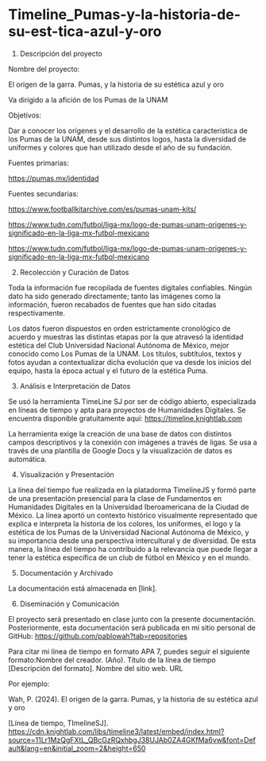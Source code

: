 # Timeline_Pumas-y-la-historia-de-su-est-tica-azul-y-oro

1. Descripción del proyecto  

Nombre del proyecto:  

El origen de la garra. Pumas, y la historia de su estética azul y oro 

Va dirigido a la afición de los Pumas de la UNAM 

Objetivos: 

Dar a conocer los orígenes y el desarrollo de la estética característica de los Pumas de la UNAM, desde sus distintos logos, hasta la diversidad de uniformes y colores que han utilizado desde el año de su fundación. 

 

Fuentes primarias: 

https://pumas.mx/identidad 

 

Fuentes secundarias: 

https://www.footballkitarchive.com/es/pumas-unam-kits/ 

https://www.tudn.com/futbol/liga-mx/logo-de-pumas-unam-origenes-y-significado-en-la-liga-mx-futbol-mexicano 

https://www.tudn.com/futbol/liga-mx/logo-de-pumas-unam-origenes-y-significado-en-la-liga-mx-futbol-mexicano 

 

2. Recolección y Curación de Datos 
 

Toda la información fue recopilada de fuentes digitales confiables. Ningún dato ha sido generado directamente; tanto las imágenes como la información, fueron recabados de fuentes que han sido citadas respectivamente. 

 

Los datos fueron dispuestos en orden estrictamente cronológico de acuerdo y muestras las distintas etapas por la que atravesó la identidad estética del Club Universidad Nacional Autónoma de México, mejor conocido como Los Pumas de la UNAM. Los títulos, subtítulos, textos y fotos ayudan a contextualizar dicha evolución que va desde los inicios del equipo, hasta la época actual y el futuro de la estética Puma. 

 

3. Análisis e Interpretación de Datos 
 

Se usó la herramienta TimeLine SJ por ser de código abierto, especializada en líneas de tiempo y apta para proyectos de Humanidades Digitales. Se encuentra disponible gratuitamente aquí: https://timeline.knightlab.com 

La herramienta exige la creación de una base de datos con distintos campos  descriptivos y la conexión con imágenes a través de ligas. Se usa a través de una plantilla de Google Docs y la visualización de datos es automática. 


4. Visualización y Presentación  

 

La línea del tiempo fue realizada en la platadorma TimelineJS y formó parte de una presentación presencial para la clase de Fundamentos en Humanidades Digitales en la Universidad Iberoamericana de la Ciudad de México. La línea aportó un contexto histórico visualmente representado que explica e interpreta la historia de los colores, los uniformes, el logo y la estética de los Pumas de la Universidad Nacional Autónoma de México, y su importancia desde una perspectiva intercultural y de diversidad. De esta manera, la línea del tiempo ha contribuido a la relevancia que puede llegar a tener la estética específica de un club de fútbol en México y en el mundo.  

   

5. Documentación y Archivado 
 

La documentación está almacenada en [link]. 

 

6. Diseminación y Comunicación  
 

El proyecto será presentado en clase junto con la presente documentación. Posteriormente, esta documentación será publicada en mi sitio personal de GitHub: https://github.com/pablowah?tab=repositories 

 

Para citar mi línea de tiempo en formato APA 7, puedes seguir el siguiente formato:Nombre del creador. (Año). Título de la línea de tiempo [Descripción del formato]. Nombre del sitio web. URL 

 

Por ejemplo: 

 

Wah, P. (2024). El origen de la garra. Pumas, y la historia de su estética azul y oro 

 [Línea de tiempo, TImelineSJ]. https://cdn.knightlab.com/libs/timeline3/latest/embed/index.html?source=11Lr1MzQgFXtL_QBcGzRQxhbgJ38UJAb0ZA4GKfMa6vw&font=Default&lang=en&initial_zoom=2&height=650 
